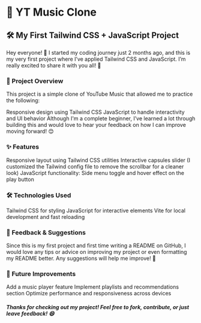 # 🎵 YT Music Clone

## 🛠 My First Tailwind CSS + JavaScript Project

Hey everyone! 👋
I started my coding journey just 2 months ago, and this is my very first project where I’ve applied Tailwind CSS and JavaScript. I’m really excited to share it with you all! 🚀

### 🌟 Project Overview
This project is a simple clone of YouTube Music that allowed me to practice the following:

Responsive design using Tailwind CSS
JavaScript to handle interactivity and UI behavior
Although I'm a complete beginner, I’ve learned a lot through building this and would love to hear your feedback on how I can improve moving forward! 😊

### ✨ Features
Responsive layout using Tailwind CSS utilities
Interactive capsules slider (I customized the Tailwind config file to remove the scrollbar for a cleaner look)
JavaScript functionality: Side menu toggle and hover effect on the play button

### 🛠 Technologies Used
Tailwind CSS for styling
JavaScript for interactive elements
Vite for local development and fast reloading

### 🤔 Feedback & Suggestions
Since this is my first project and first time writing a README on GitHub, I would love any tips or advice on improving my project or even formatting my README better. Any suggestions will help me improve! 🙌

### 📌 Future Improvements
Add a music player feature
Implement playlists and recommendations section
Optimize performance and responsiveness across devices

##### Thanks for checking out my project! Feel free to fork, contribute, or just leave feedback! 😄
